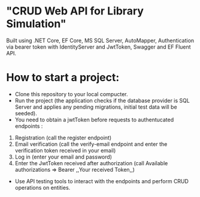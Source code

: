# "CRUD Web API for Library Simulation"
Built using .NET Core, EF Core, MS SQL Server, AutoMapper, Authentication via bearer token with IdentityServer and JwtToken, Swagger and EF Fluent API.
# How to start a project:
- Clone this repository to your local compucter.
- Run the project (the application checks if the database provider is SQL Server and applies any pending migrations, initial test data will be seeded).
- You need to obtain a jwtToken before requests to authentucated endpoints :
1. Registration (call the register endpoint)
2. Email verification (call the verify-email endpoint and enter the verification token received in your email)
3. Log in (enter your email and password)
4. Enter the JwtToken received after authorization (call Available authorizations => Bearer ,,Your received Token,,)
- Use API testing tools to interact with the endpoints and perform CRUD operations on entities.